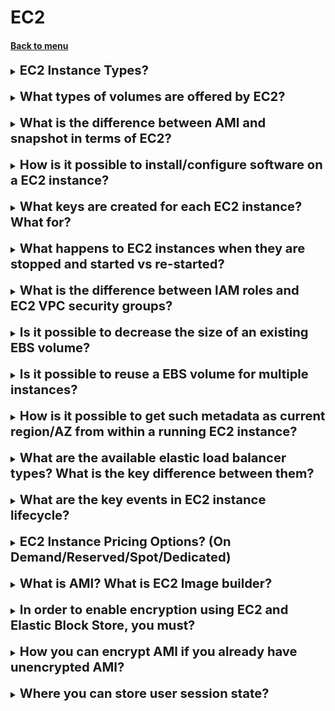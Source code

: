 <h1>EC2</h1> 
<h4> 

[Back to menu](..%2F..%2FMenu.md)

</h4>

[//]: # (EC2 Instance Types?)

<details>
    <summary>
        <b><big><big>
            EC2 Instance Types?
        </big></big></b>
    </summary>

* **General Purpose Instances:** These instances provide a balance of compute,
memory, and networking resources, and can be used for a variety of diverse workloads.
They are ideal for applications that use these resources in equal proportions
such as web servers and code repositories.

* **Compute Optimized Instances:** These instances are ideal for compute-bound
applications that benefit from high-performance processors.

* **Memory Optimized Instances:** These instances are designed to 
deliver fast performance for workloads that process large data sets in memory.

* **Storage Optimized Instances:** These instances are designed for 
workloads that require high, sequential read and write access to 
very large data sets on local storage.

* **Accelerated Computing Instances:** These instances use hardware accelerators,
or co-processors, to perform functions, 
such as floating-point number calculations, graphics processing, 
or data pattern matching, more efficiently than is possible in software running on CPUs.

</details>
<br>

[//]: # (What types of volumes are offered by EC2?)

<details>
    <summary>
        <b><big><big>
            What types of volumes are offered by EC2?
        </big></big></b>
    </summary>

- **General Purpose SSD (gp2 and gp3):** These are suitable for a broad 
range of workloads, including virtual desktops,
low-latency interactive apps, and dev/test environments.


- **Provisioned IOPS SSD (io1 and io2):** These are designed for
I/O-intensive applications such as large relational or NoSQL databases.


- **io2 Block Express volumes:** These offer higher performance 
and are ideal for your largest, most I/O intensive, mission-critical deployments.


- **Throughput Optimized HDD (st1):** 
These are designed for frequently accessed, 
throughput-intensive workloads with large datasets and large I/O sizes.


- **Cold HDD (sc1):** These are designed for less frequently accessed workloads.

</details>
<br>

[//]: # (What is the difference between AMI and snapshot in terms of EC2?)

<details>
    <summary>
        <b><big><big>
            What is the difference between AMI and snapshot in terms of EC2?
        </big></big></b>
    </summary>

- **Amazon Machine Image (AMI):** An AMI is a template that contains 
a software configuration (for example, an operating system, an application server,
and applications). 
It includes one or more Amazon Elastic Block Store (EBS) snapshots or, 
for instance-store-backed AMIs, a template for the root volume of the instance. 
When you create an AMI of an existing EC2 instance, 
a snapshot is taken for all the volumes that are attached to the instance. 
You can use AMIs to launch new instances with preconfigured software and data.

- **Snapshot:** A snapshot is a point-in-time copy of your data.
It is a backup of the disk drive. You can’t use snapshots to launch a new instance, 
but you can use them to replace volumes on an existing instance. 
If you experience data corruption or a volume failure, 
you can create a volume from a snapshot that you have 
taken and replace the old volume. 
You can also use snapshots to provision new volumes and attach them during 
a new instance launch.

</details>
<br>

[//]: # (How is it possible to install/configure software on a EC2 instance?)

<details>
    <summary>
        <b><big><big>
            How is it possible to install/configure software on a EC2 instance?
        </big></big></b>
    </summary>

sudo yum install links

</details>
<br>

[//]: # (What keys are created for each EC2 instance? What for?)

<details>
    <summary>
        <b><big><big>
            What keys are created for each EC2 instance? What for?
        </big></big></b>
    </summary>

* **The public key** is stored on your EC2 instance, 
and it is placed in an entry within ~/.ssh/authorized_keys
when your instance boots for the first time.


* **The private key** is stored by you. 
It allows you to securely SSH into your instance. 
Anyone who possesses your private key can connect to your instances, 
so it’s important that you store your private key in a secure place

</details>
<br>

[//]: # (What happens to EC2 instances when they are stopped and started vs re-started?)

<details>
    <summary>
        <b><big><big>
            What happens to EC2 instances when they are stopped and started vs re-started?
        </big></big></b>
    </summary>

When you stop and start an Amazon EC2 instance, 
it involves giving up the physical hardware that the server was running 
on and EC2 is free to start somebody else’s instance there. 

Here are some key points to note:

* Your EBS boot volume (and other attached EBS volumes) are still preserved.
* When you start the instance again, EC2 picks some hardware to run it on, 
ties in the EBS volume(s), and boots it up again.
* The instance gets a new internal and external IP address.
* If an Elastic IP address was associated with the instance before 
it was stopped, then you’ll need to re-associate it after the start.
* Any contents on the instance’s former ephemeral storage were wiped
and you are given fresh ephemeral storage.
* A fresh billing hour is started for the instance when you start it again.

On the other hand, when you reboot an instance, 
it’s a simple reboot at the OS level and the instance 
stays running on the same hardware. Here are some key points to note:

* The instance keeps the same private and public IP addresses.
* If an Elastic IP address was associated, it remains associated.
* The same ephemeral storage is kept without getting wiped.
* No new billing hour is started on a reboot.

</details>
<br>

[//]: # (What is the difference between IAM roles and EC2 VPC security groups?)

<details>
    <summary>
        <b><big><big>
            What is the difference between IAM roles and EC2 VPC security groups?
        </big></big></b>
    </summary>

- **IAM Roles:** An IAM role is an identity within your AWS account that
has specific permissions. It is similar to an IAM user, 
but is not associated with a specific person. 
IAM roles determine which AWS API commands can be executed using the 
AWS CLI or any of the many AWS SDKs. 
You can temporarily assume an IAM role in the AWS Management Console by switching roles.
IAM roles, users, and groups have nothing to do with accessing your EC2 instance.

- **EC2 VPC Security Groups:** Security groups act like a 
firewall for your EC2 instances. 
They determine which computers can connect to your EC2 instance 
and on which ports other computers can connect. 
For example, they can specify that the world can connect to your HTTP port, 
or that only your local computer can SSH into the EC2 instance. 
The security groups say nothing about which people can connect to your EC2 instance.

</details>
<br>

[//]: # (Is it possible to decrease the size of an existing EBS volume?)

<details>
    <summary>
        <b><big><big>
            Is it possible to decrease the size of an existing EBS volume?
        </big></big></b>
    </summary>

No, it is not possible to directly decrease the size of an existing Amazon EBS volume.
The size of an EBS volume can only be increased, not decreased.

However, there is a workaround to effectively reduce the size of an EBS volume:

* Create a snapshot of the current volume.
* Create a new, smaller EBS volume.
* Attach the new volume to your EC2 instance.
* Format the new volume.
* Mount the new volume.
* Copy the data from the old volume to the new volume.
* Prepare the new volume for use.
* Detach and unmount the old volume.

https://medium.com/@m.yunan.helmy/decrease-the-size-of-ebs-volume-in-your-ec2-instance-ea326e951bce
https://repost.aws/knowledge-center/ebs-increase-decrease-volume-size

</details>
<br>

[//]: # (Is it possible to reuse a EBS volume for multiple instances?)

<details>
    <summary>
        <b><big><big>
            Is it possible to reuse a EBS volume for multiple instances?
        </big></big></b>
    </summary>

Yes, it is possible to reuse an EBS volume for multiple instances using
a feature called Amazon EBS Multi-Attach. 
This feature allows you to attach a single Provisioned IOPS SSD (io1 or io2) 
volume to multiple instances that are in the same Availability Zone. 
You can attach multiple Multi-Attach enabled volumes to an instance or set of instances.

</details>
<br>

[//]: # (How is it possible to get such metadata as current region/AZ from within a running EC2 instance?)

<details>
    <summary>
        <b><big><big>
            How is it possible to get such metadata as current region/AZ from within a running EC2 instance?
        </big></big></b>
    </summary>

AWS API Url get
http://169.254.169.254/latest/meta-data/

Java SDK static EC2Instance.getMetadata();

</details>
<br>

[//]: # (What are the available elastic load balancer types? What is the key difference between them?)

<details>
    <summary>
        <b><big><big>
            What are the available elastic load balancer types? What is the key difference between them?
        </big></big></b>
    </summary>

- **Application Load Balancers:** These are used to route HTTP/HTTPS (or Layer 7) traffic. 
An Application Load Balancer makes routing decisions at the application 
layer (HTTP/HTTPS), supports path-based routing, 
and can route requests to one or more ports on each container instance in your cluster.

- **Network Load Balancers:** These are used to route TCP (or Layer 4) traffic. 
A Network Load Balancer makes routing decisions at the transport layer (TCP/SSL). 
It can handle millions of requests per second.

- **Gateway Load Balancers:** These are used to manage and deploy network 
security systems in a scalable manner.

- **Classic Load Balancers:** These provide basic load balancing across multiple 
Amazon EC2 instances and operate at both the request level and connection level.

</details>
<br>

[//]: # (What are the key events in EC2 instance lifecycle?)

<details>
    <summary>
        <b><big><big>
            What are the key events in EC2 instance lifecycle?
        </big></big></b>
    </summary>


* Start -> Pending -> Running -> Rebooting 
* Shutting-Down -> Terminating 
* Stopping -> Stopped

![img](https://docs.aws.amazon.com/AWSEC2/latest/UserGuide/images/instance_lifecycle.png)

</details>
<br>

[//]: # (EC2 Instance Pricing Options?)

<details>
    <summary>
        <b><big><big>
            EC2 Instance Pricing Options? (On Demand/Reserved/Spot/Dedicated)
        </big></big></b>
    </summary>

- On Demand - pay the hour or the second
- Reserved - reserved capacity for one or three years. Up to 72% discount
- Spot - purchase unused capacity (90% discount)
- Dedicated - physical ec2 - most expensive

</details>
<br>

[//]: # (What is AMI?)

<details>
    <summary>
        <b><big><big>
            What is AMI? What is EC2 Image builder?
        </big></big></b>
    </summary>

AMI (Amazon Machine Images) - is configuration of setup EC2 env.

EC2 Image Builder is a tool there you can build your own EC2 instance 
  by using already worked ec2 instance by coping all settings

This is suitable in situation where you are not created previous ec2 
  and need a quick copy 

</details>
<br>

[//]: # (In order to enable encryption using EC2 and Elastic Block Store, you must?)

<details>
    <summary>
        <b><big><big>
            In order to enable encryption using EC2 and Elastic Block Store, you must?
        </big></big></b>
    </summary>

Configure encryption when creating the EBS volume -
When you create a new, empty EBS volume, you can encrypt it by
enabling encryption for the specific volume creation operation.

</details>
<br>

[//]: # (How you can encrypt AMI if you already have unencrypted AMI?)

<details>
    <summary>
        <b><big><big>
            How you can encrypt AMI if you already have unencrypted AMI?
        </big></big></b>
    </summary>

It is not possible to encrypt an AMI after it has been created. 
You will need to create a copy of the AMI and add encryption for the copy.

</details>
<br>

[//]: # (Where you can store user session state?)

<details>
    <summary>
        <b><big><big>
            Where you can store user session state?
        </big></big></b>
    </summary>

- Store session state in DynamoDB (preferred)
- Use an ElastiCache cluster

</details>
<br>